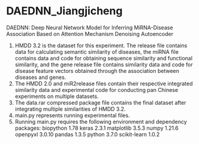 # DAEDNN_Jiangjicheng
DAEDNN: Deep Neural Network Model for Inferring MiRNA-Disease Association Based on Attention Mechanism Denoising Autoencoder

1. HMDD 3.2 is the dataset for this experiment. The release file contains data for calculating semantic similarity of diseases, the miRNA file contains data and code for obtaining sequence similarity and functional similarity, and the gene release file contains similarity data and code for disease feature vectors obtained through the association between diseases and genes.
2. The HMDD 2.0 and miR2release files contain their respective integrated similarity data and experimental code for conducting pan Chinese experiments on multiple datasets.
3. The data.rar compressed package file contains the final dataset after integrating multiple similarities of HMDD 3.2.
4. main.py represents running experimental files.
5. Running main.py requires the following environment and dependency packages:
biopython 1.78
keras 2.3.1
matplotlib 3.5.3
numpy 1.21.6
openpyxl 3.0.10
pandas 1.3.5
python 3.7.0
scikit-learn 1.0.2
